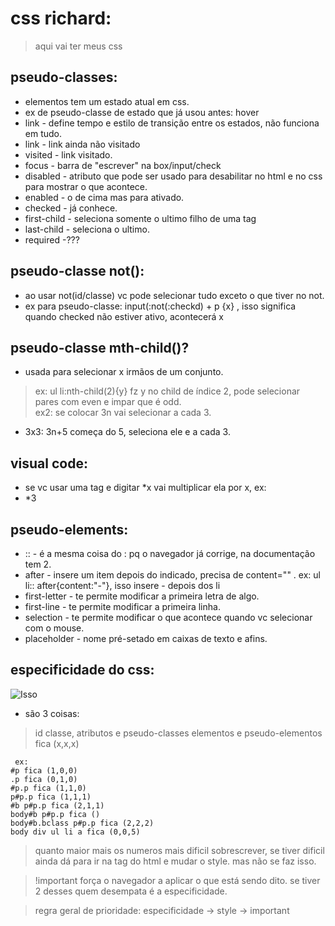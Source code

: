 # css richard:
> aqui vai ter meus css

## pseudo-classes:
- elementos tem um estado atual em css.
- ex de pseudo-classe de estado que já usou antes: hover
- link  - define tempo e estilo de transição entre os estados, não funciona  em  tudo.
- link  - link ainda não visitado
- visited - link visitado.
- focus - barra de "escrever" na box/input/check
- disabled  - atributo que pode ser usado para desabilitar no html e no css para mostrar o que acontece.
- enabled - o de cima mas para ativado.
- checked - já conhece.
- first-child - seleciona somente o ultimo filho de uma tag
- last-child - seleciona  o ultimo.
- required -???
## pseudo-classe not():
- ao usar not(id/classe) vc pode selecionar tudo exceto o que tiver no not.
- ex para pseudo-classe: input(:not(:checkd) + p {x} , isso significa quando checked não estiver ativo, acontecerá x
## pseudo-classe mth-child()?
- usada para selecionar x irmãos de um conjunto.
> ex: ul  li:nth-child(2){y} fz y no child de índice 2, pode selecionar pares com even e impar que é odd.<br>
> ex2: se colocar 3n vai selecionar a cada 3.
- 3x3: 3n+5 começa do 5, seleciona ele e a cada 3.

## visual code: 
- se vc usar uma tag e digitar *x vai multiplicar ela por x, ex: <li>*3
## pseudo-elements:
- ::      - é a mesma coisa do : pq o navegador já corrige, na documentação tem 2.
- after   - insere um item depois do indicado, precisa de content="" . ex: ul li:: after{content:"-"}, isso insere - depois dos li
- first-letter - te permite modificar a primeira letra de algo.
- first-line  - te permite modificar a primeira linha.
- selection   - te permite modificar o que acontece quando vc selecionar com o mouse.
- placeholder - nome pré-setado em caixas de texto e afins.
## especificidade do css:
 
 ![Isso](https://miro.medium.com/max/808/1*G73Yp-82tYG2X95qEKClyQ.png)


- são 3 coisas:
> id    classe, atributos e pseudo-classes    elementos e pseudo-elementos<br>
> fica (x,x,x)
```
 ex:
#p fica (1,0,0)
.p fica (0,1,0)
#p.p fica (1,1,0)
p#p.p fica (1,1,1)
#b p#p.p fica (2,1,1)
body#b p#p.p fica ()
body#b.bclass p#p.p fica (2,2,2)
body div ul li a fica (0,0,5)
```
> quanto maior mais os numeros mais dificil sobrescrever, se tiver dificil ainda dá para ir na tag do html e mudar o style. mas não se faz isso.
  
> !important força o navegador a aplicar o que está sendo dito. se tiver 2 desses quem desempata é a especificidade.

> regra geral de prioridade: especificidade → style → important


